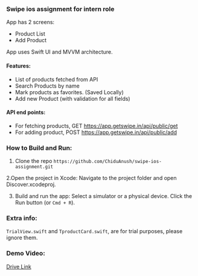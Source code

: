 ### Swipe ios assignment for intern role


App has 2 screens:
- Product List
- Add Product 

App uses Swift UI and MVVM architecture.


#### Features:
- List of products fetched from API
- Search Products by name
- Mark products as favorites. (Saved Locally)
- Add new Product (with validation for all fields)

#### API end points:

- For fetching products, GET https://app.getswipe.in/api/public/get
- For adding product, POST https://app.getswipe.in/api/public/add


### How to Build and Run:
1. Clone the repo
`https://github.com/ChiduAnush/swipe-ios-assignment.git`

2.Open the project in Xcode:
Navigate to the project folder and open Discover.xcodeproj.

3. Build and run the app:
Select a simulator or a physical device.
Click the Run button (or `Cmd + R`).

### Extra info:
`TrialView.swift` and `TproductCard.swift`, are for trial purposes, please ignore them.


### Demo Video:
[Drive Link](https://drive.google.com/file/d/1ryXVhRY147PmZNMkMP0a7ZoCiGB2c7KH/view?usp=sharing)
